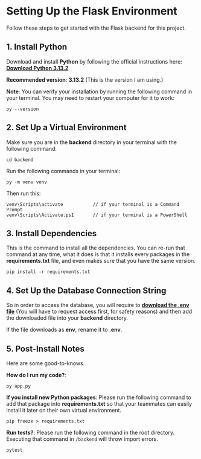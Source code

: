 # Setting Up the Flask Environment

Follow these steps to get started with the Flask backend for this project.

## 1. Install Python
Download and install **Python** by following the official instructions here:  
[**Download Python 3.13.2**](https://www.python.org/downloads/release/python-3132/)

 **Recommended version**: **3.13.2** (This is the version I am using.)

 **Note**: You can verify your installation by running the following command in your terminal. You may need to restart your computer for it to work:
 ```
 py --version
 ```

## 2. Set Up a Virtual Environment
Make sure you are in the **backend** directory in your terminal with the following command:
```
cd backend
```
Run the following commands in your terminal:
```
py -m venv venv
```
Then run this:
```
venv\Scripts\activate           // if your terminal is a Command Prompt
venv\Scripts\Activate.ps1       // if your terminal is a PowerShell
```

## 3. Install Dependencies
This is the command to install all the dependencies. You can re-run that command at any time, what it does is that it installs every packages in the **requirements.txt** file, and even makes sure that you have the same version.
```
pip install -r requirements.txt
```

## 4. Set Up the Database Connection String
So in order to access the database, you will require to [**download the .env file**](https://drive.google.com/file/d/1vuFKdbHLn6MdlfHscSPd-qZvx7gsAypB/view?usp=sharing) (You will have to request access first, for safety reasons) and then add the downloaded file into your **backend** directory.

If the file downloads as **env**, rename it to **.env**.

## 5. Post-Install Notes
Here are some good-to-knows.

**How do I run my code?**:
```
py app.py
```

**If you install new Python packages**: Please run the following command to add that package into **requirements.txt** so that your teammates can easily install it later on their own virtual environment.
```
pip freeze > requirements.txt
```

**Run tests?**: Please run the following command in the root directory. Executing that command in `/backend` will throw import errors.
```
pytest
```